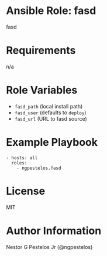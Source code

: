 # Ansible Role: fasd

fasd

# Requirements

n/a

# Role Variables

* `fasd_path` (local install path)
* `fasd_user` (defaults to `deploy`)
* `fasd_url` (URL to fasd source)

# Example Playbook

```
- hosts: all
  roles:
    - ngpestelos.fasd
```

# License

MIT

# Author Information

Nestor G Pestelos Jr (@ngpestelos)

